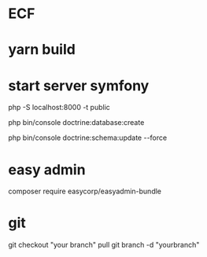 # ECF

# yarn build

# start server symfony

php -S localhost:8000 -t public

php bin/console doctrine:database:create

php bin/console doctrine:schema:update --force

# easy admin
composer require easycorp/easyadmin-bundle

# git
git checkout "your branch"
pull
git branch -d "yourbranch"


